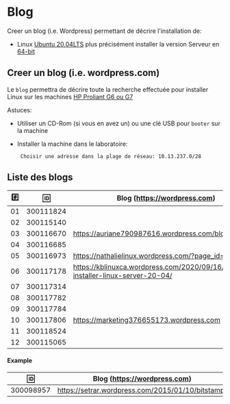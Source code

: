
# Blog


Creer un blog (i.e. Wordpress) permettant de décrire l'installation de:

* Linux [Ubuntu 20.04LTS](https://releases.ubuntu.com/20.04/) plus précisément installer la version  Serveur en [64-bit](https://releases.ubuntu.com/20.04/ubuntu-20.04.1-live-server-amd64.iso)

## Creer un blog (i.e. wordpress.com)

Le `blog` permettra de décrire toute la recherche effectuée pour installer Linux sur les machines [HP Proliant G6 ou G7](https://github.com/CollegeBoreal/Laboratoires/tree/master/3202/proliant)

Astuces: 

* Utiliser un CD-Rom (si vous en avez un) ou une clé USB pour `booter` sur la machine

* Installer la machine dans le laboratoire:

       Choisir une adresse dans la plage de réseau: 10.13.237.0/28
       
## Liste des blogs

|:hash:| :id:      |   Blog (https://wordpress.com)                                 | Serveur      |
|------|-----------|----------------------------------------------------------------|--------------|
| 01   | 300111824 |                                                                | 10.13.237.?  |
| 02   | 300115140 |                                                                | 10.13.237.?  |
| 03   | 300116670 | https://auriane790987616.wordpress.com/blog                    | 10.13.237.?  |
| 04   | 300116685 |                                                                | 10.13.237.?  |
| 05   | 300116973 | https://nathalielinux.wordpress.com/?page_id=56                | 10.13.237.?  |
| 06   | 300117178 | https://kblinuxca.wordpress.com/2020/09/16/comment-installer-linux-server-20-04/  | 10.13.237.?  |
| 07   | 300117314 |                                                                | 10.13.237.?  |
| 08   | 300117782 |                                                                | 10.13.237.?  |
| 09   | 300117784 |                                                                | 10.13.237.?  |
| 10   | 300117806 | https://marketing376655173.wordpress.com                       | 10.13.237.?  |
| 11   | 300118524 |                                                                | 10.13.237.?  |
| 12   | 300115065 |                                                                | 10.13.237.?  |


#### Example

| :id:      |   Blog (https://wordpress.com)                          |
|-----------|---------------------------------------------------------|
| 300098957 | https://setrar.wordpress.com/2015/01/10/bitstamp/       | 


